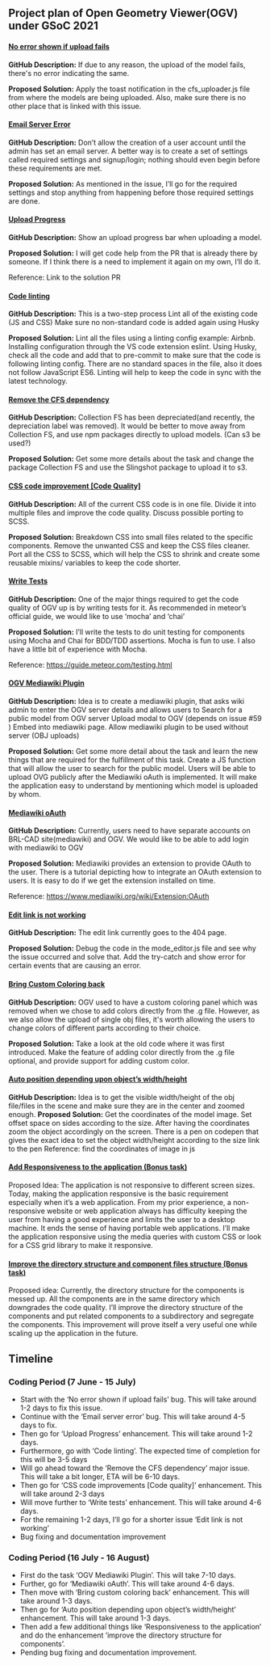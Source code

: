 ## Project plan of Open Geometry Viewer(OGV) under GSoC 2021

#### <u> No error shown if upload fails </u>

**GitHub Description:** If due to any reason, the upload of the model
fails, there's no error indicating the same.

**Proposed Solution:** Apply the toast notification in the
cfs_uploader.js file from where the models are being uploaded. Also,
make sure there is no other place that is linked with this issue.

#### <u> Email Server Error </u>

**GitHub Description:** Don’t allow the creation of a user account until
the admin has set an email server. A better way is to create a set of
settings called required settings and signup/login; nothing should even
begin before these requirements are met.

**Proposed Solution:** As mentioned in the issue, I’ll go for the
required settings and stop anything from happening before those required
settings are done.

#### <u> Upload Progress </u>

**GitHub Description:** Show an upload progress bar when uploading a
model.

**Proposed Solution:** I will get code help from the PR that is already
there by someone. If I think there is a need to implement it again on my
own, I’ll do it.

Reference: Link to the solution PR

#### <u> Code linting </u>

**GitHub Description:** This is a two-step process Lint all of the
existing code (JS and CSS) Make sure no non-standard code is added again
using Husky

**Proposed Solution:** Lint all the files using a linting config
example: Airbnb. Installing configuration through the VS code extension
eslint. Using Husky, check all the code and add that to pre-commit to
make sure that the code is following linting config. There are no
standard spaces in the file, also it does not follow JavaScript ES6.
Linting will help to keep the code in sync with the latest technology.

#### <u> Remove the CFS dependency </u>

**GitHub Description:** Collection FS has been depreciated(and recently,
the depreciation label was removed). It would be better to move away
from Collection FS, and use npm packages directly to upload models. (Can
s3 be used?)

**Proposed Solution:** Get some more details about the task and change
the package Collection FS and use the Slingshot package to upload it to
s3.

#### <u> CSS code improvement \[Code Quality\] </u>

**GitHub Description:** All of the current CSS code is in one file.
Divide it into multiple files and improve the code quality. Discuss
possible porting to SCSS.

**Proposed Solution:** Breakdown CSS into small files related to the
specific components. Remove the unwanted CSS and keep the CSS files
cleaner. Port all the CSS to SCSS, which will help the CSS to shrink and
create some reusable mixins/ variables to keep the code shorter.

#### <u> Write Tests </u>

**GitHub Description:** One of the major things required to get the code
quality of OGV up is by writing tests for it. As recommended in meteor’s
official guide, we would like to use ‘mocha’ and ‘chai’

**Proposed Solution:** I’ll write the tests to do unit testing for
components using Mocha and Chai for BDD/TDD assertions. Mocha is fun to
use. I also have a little bit of experience with Mocha.

Reference: <https://guide.meteor.com/testing.html>

#### <u> OGV Mediawiki Plugin </u>

**GitHub Description:** Idea is to create a mediawiki plugin, that asks
wiki admin to enter the OGV server details and allows users to Search
for a public model from OGV server Upload modal to OGV (depends on issue
\#59 ) Embed into mediawiki page. Allow mediawiki plugin to be used
without server (OBJ uploads)

**Proposed Solution:** Get some more detail about the task and learn the
new things that are required for the fulfillment of this task. Create a
JS function that will allow the user to search for the public model.
Users will be able to upload OVG publicly after the Mediawiki oAuth is
implemented. It will make the application easy to understand by
mentioning which model is uploaded by whom.

#### <u> Mediawiki oAuth </u>

**GitHub Description:** Currently, users need to have separate accounts
on BRL-CAD site(mediawiki) and OGV. We would like to be able to add
login with mediawiki to OGV

**Proposed Solution:** Mediawiki provides an extension to provide OAuth
to the user. There is a tutorial depicting how to integrate an OAuth
extension to users. It is easy to do if we get the extension installed
on time.

Reference: <https://www.mediawiki.org/wiki/Extension:OAuth>

#### <u> Edit link is not working </u>

**GitHub Description:** The edit link currently goes to the 404 page.

**Proposed Solution:** Debug the code in the mode_editor.js file and
see why the issue occurred and solve that. Add the try-catch and show
error for certain events that are causing an error.

#### <u> Bring Custom Coloring back </u>

**GitHub Description:** OGV used to have a custom coloring panel which
was removed when we chose to add colors directly from the .g file.
However, as we also allow the upload of single obj files, it's worth
allowing the users to change colors of different parts according to
their choice.

**Proposed Solution:** Take a look at the old code where it was first
introduced. Make the feature of adding color directly from the .g file
optional, and provide support for adding custom color.

#### <u> Auto position depending upon object’s width/height </u>

**GitHub Description:** Idea is to get the visible width/height of the
obj file/files in the scene and make sure they are in the center and
zoomed enough. **Proposed Solution:** Get the coordinates of the model
image. Set offset space on sides according to the size. After having the
coordinates zoom the object accordingly on the screen. There is a pen on
codepen that gives the exact idea to set the object width/height
according to the size link to the pen Reference: find the coordinates of
image in js

#### <u> Add Responsiveness to the application (Bonus task) </u>

Proposed Idea: The application is not responsive to different screen
sizes. Today, making the application responsive is the basic requirement
especially when it’s a web application. From my prior experience, a
non-responsive website or web application always has difficulty keeping
the user from having a good experience and limits the user to a desktop
machine. It ends the sense of having portable web applications. I’ll
make the application responsive using the media queries with custom CSS
or look for a CSS grid library to make it responsive.

#### <u> Improve the directory structure and component files structure (Bonus task) </u>

Proposed idea: Currently, the directory structure for the components is
messed up. All the components are in the same directory which downgrades
the code quality. I’ll improve the directory structure of the components
and put related components to a subdirectory and segregate the
components. This improvement will prove itself a very useful one while
scaling up the application in the future.

## Timeline

### Coding Period (7 June - 15 July)

-   Start with the ‘No error shown if upload fails’ bug. This will take
    around 1-2 days to fix this issue.
-   Continue with the ‘Email server error’ bug. This will take around
    4-5 days to fix.
-   Then go for ‘Upload Progress’ enhancement. This will take around 1-2
    days.
-   Furthermore, go with ‘Code linting’. The expected time of completion
    for this will be 3-5 days
-   Will go ahead toward the ‘Remove the CFS dependency’ major issue.
    This will take a bit longer, ETA will be 6-10 days.
-   Then go for ‘CSS code improvements \[Code quality\]’ enhancement.
    This will take around 2-3 days
-   Will move further to ‘Write tests’ enhancement. This will take
    around 4-6 days.
-   For the remaining 1-2 days, I’ll go for a shorter issue ‘Edit link
    is not working’
-   Bug fixing and documentation improvement

### Coding Period (16 July - 16 August)

-   First do the task ‘OGV Mediawiki Plugin’. This will take 7-10 days.
-   Further, go for ‘Mediawiki oAuth’. This will take around 4-6 days.
-   Then move with ‘Bring custom coloring back’ enhancement. This will
    take around 1-3 days.
-   Then go for ‘Auto position depending upon object’s width/height’
    enhancement. This will take around 1-3 days.
-   Then add a few additional things like ‘Responsiveness to the
    application’ and do the enhancement ’improve the directory structure
    for components’.
-   Pending bug fixing and documentation improvement.